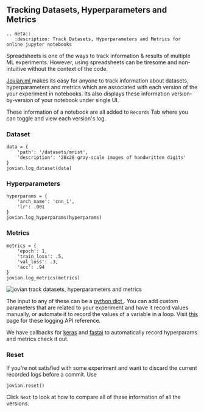 ## Tracking Datasets, Hyperparameters and Metrics

```eval_rst
.. meta::
   :description: Track Datasets, Hyperparameters and Metrics for online jupyter notebooks
```

Spreadsheets is one of the ways to track information & results of multiple ML experiments. However, using spreadsheets can be tiresome and non-intuitive without the context of the code.

<a href="https://jovian.ml?utm_source=docs" target=_blank> Jovian.ml </a> makes its easy for anyone to track information about datasets, hyperparameters and metrics which are associated with each version of the your experiment in notebooks. Its also displays these information version-by-version of your notebook under single UI.

These information of a notebook are all added to `Records` Tab where you can toggle and view each version's log.

### Dataset

```
data = {
    'path': '/datasets/mnist',
    'description': '28x28 gray-scale images of handwritten digits'
}
jovian.log_dataset(data)
```

### Hyperparameters

```
hyperparams = {
    'arch_name': 'cnn_1',
    'lr': .001
}
jovian.log_hyperparams(hyperparams)
```

### Metrics

```
metrics = {
    'epoch': 1,
    'train_loss': .5,
    'val_loss': .3,
    'acc': .94
}
jovian.log_metrics(metrics)
```

<img src="https://i.imgur.com/57BxYjH.gif" class="screenshot" alt="jovian track datasets, hyperparameters and metrics" >

The input to any of these can be a <a href="https://docs.python.org/3/tutorial/datastructures.html#dictionaries" target="_blank"> python dict </a>. You can add custom parameters that are related to your experiment and have it record values manually, or automate it to record the values of a variable in a loop.
Visit [this](../api-reference/logger.md) page for these logging API reference.

We have callbacks for [keras](../callbacks/keras.md) and [fastai](../callbacks/fastai.md) to automatically record hyperparams and metrics check it out.

### Reset

If you're not satisfied with some experiment and want to discard the current recorded logs before a commit. Use

```
jovian.reset()
```

Click `Next` to look at how to compare all of these information of all the versions.
